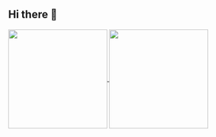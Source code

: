 ## Hi there 👋
<a href="https://github.com/Salai-Kowshikan/github-readme-stats">
  <img height=200 align="center" src="https://github-readme-stats-nine-fawn-75.vercel.app/api?username=Salai-Kowshikan&show=reviews,prs_merged,prs_merged_percentage&show_icons=true&theme=midnight-purple&hide_border=true&rank_icon=github&custom_title=Beep-Boop" />
</a>
<a href="https://github.com/Salai-Kowshikan/github-readme-stats">
  <img height=200 align="center" src="https://github-readme-stats-nine-fawn-75.vercel.app/api/top-langs/?username=Salai-Kowshikan&show_icons=true&theme=midnight-purple&hide_border=true&layout=donut-vertical" />
</a>
<!--
**Salai-Kowshikan/Salai-Kowshikan** is a ✨ _special_ ✨ repository because its `README.md` (this file) appears on your GitHub profile.

Here are some ideas to get you started:

- 🔭 I’m currently working on ...
- 🌱 I’m currently learning ...
- 👯 I’m looking to collaborate on ...
- 🤔 I’m looking for help with ...
- 💬 Ask me about ...
- 📫 How to reach me: ...
- 😄 Pronouns: ...
- ⚡ Fun fact: ...
-->
